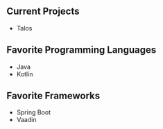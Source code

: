 ## Current Projects
- Talos

## Favorite Programming Languages
- Java
- Kotlin

## Favorite Frameworks
- Spring Boot
- Vaadin
